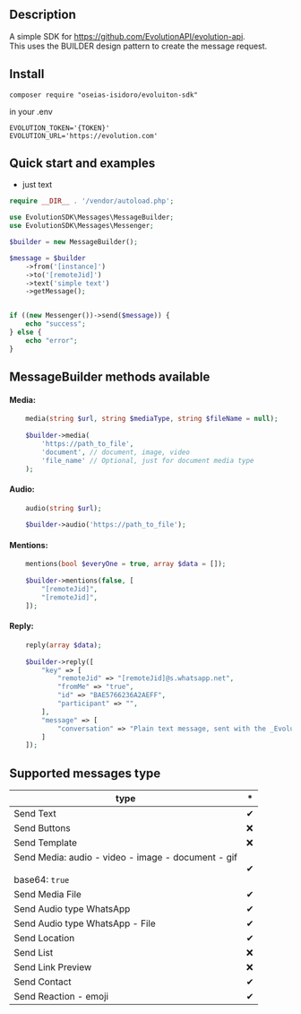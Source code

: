 ## Description
A simple SDK for https://github.com/EvolutionAPI/evolution-api. \
This uses the BUILDER design pattern to create the message request.

## Install
``
composer require "oseias-isidoro/evoluiton-sdk"
``
 
in your .env

```text
EVOLUTION_TOKEN='{TOKEN}'
EVOLUTION_URL='https://evolution.com'
```

## Quick start and examples

* just text
```php
require __DIR__ . '/vendor/autoload.php';

use EvolutionSDK\Messages\MessageBuilder;
use EvolutionSDK\Messages\Messenger;

$builder = new MessageBuilder();

$message = $builder
    ->from('[instance]')
    ->to('[remoteJid]')
    ->text('simple text')
    ->getMessage();


if ((new Messenger())->send($message)) {
    echo "success";
} else {
    echo "error";
}

```

## MessageBuilder methods available
#### Media:
```php
    media(string $url, string $mediaType, string $fileName = null);
    
    $builder->media(
        'https://path_to_file',
        'document', // document, image, video
        'file_name' // Optional, just for document media type 
    );
```    
#### Audio:
```php
    audio(string $url);
    
    $builder->audio('https://path_to_file');
```
#### Mentions:
```php
    mentions(bool $everyOne = true, array $data = []);
    
    $builder->mentions(false, [
        "[remoteJid]",
        "[remoteJid]",
    ]);
```
#### Reply:
```php
    reply(array $data);
    
    $builder->reply([
        "key" => [
            "remoteJid" => "[remoteJid]@s.whatsapp.net",
            "fromMe" => "true",
            "id" => "BAE5766236A2AEFF",
            "participant" => "",
        ],
        "message" => [
            "conversation" => "Plain text message, sent with the _Evolution-API_ 🚀."
        ]
    ]);
```

## Supported messages type 

| type                                                                           | * |
|--------------------------------------------------------------------------------|--|
| Send Text                                                                      | ✔ |
| Send Buttons                                                                   | ❌ |
| Send Template                                                                  | ❌ |
| Send Media: audio - video - image - document - gif <br></br>base64: ```true``` | ✔ |
| Send Media File                                                                | ✔ |
| Send Audio type WhatsApp                                                       | ✔ |
| Send Audio type WhatsApp - File                                                | ✔ |
| Send Location                                                                  | ✔ |
| Send List                                                                      | ❌ |
| Send Link Preview                                                              | ❌ |
| Send Contact                                                                   | ✔ |
| Send Reaction - emoji                                                          | ✔ |